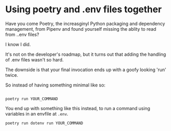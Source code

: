# Using poetry and .env files together

Have you come Poetry, the increasginyl Python packaging and dependency management, from Pipenv and found yourself missing the ablity to read from ..env files?

I know I did.

It's not on the developer's roadmap, but it turns out that adding the handling of .env files wasn't so hard.

The downside is that your final invocation ends up with a goofy looking 'run' twice.

So instead of having something minimal like so:

```

poetry run YOUR_COMMAND

```

You end up with something like this instead, to run a command using variables in an envfile at `.env`.

```
poetry run dotenv run YOUR_COMMAND
```


